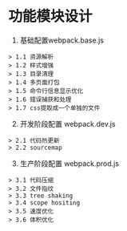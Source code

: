 # 功能模块设计

  1. 基础配置webpack.base.js
  
    > 1.1 资源解析
    > 1.2 样式增强
    > 1.3 目录清理
    > 1.4 多页面打包
    > 1.5 命令行信息显示优化
    > 1.6 错误捕获和处理
    > 1.7 css提取成一个单独的文件

  2. 开发阶段配置 webpack.dev.js
  
    > 2.1 代码热更新
    > 2.2 sourcemap

  3. 生产阶段配置 webpack.prod.js
  
    > 3.1 代码压缩
    > 3.2 文件指纹
    > 3.3 tree shaking
    > 3.4 scope hositing
    > 3.5 速度优化
    > 3.6 体积优化
